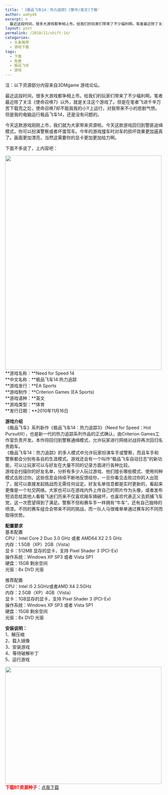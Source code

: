 ```yaml
---
title: '《极品飞车14：热力追踪》[繁中/英文]下载'
author: wahyd4
excerpt: >
  最近这段时间，很多大游戏都争相上市。给我们的玩家们带来了不少福利啊。笔者最近除了关注《使命召唤7》以外，就是关注这个游戏了。但是在笔者飞进千辛万苦下载完之后，
layout: post
permalink: /2010/11/shift-14/
categories:
  - 头条推荐
  - 游戏下载
tags:
  - 下载
  - 免费
  - 极品飞车
  - 游戏
---
```

注：以下资源部分内容来自3DMgame 游戏论坛。

最近这段时间，很多大游戏都争相上市。给我们的玩家们带来了不少福利啊。笔者最近除了关注《使命召唤7》以外，就是关注这个游戏了。但是在笔者飞进千辛万苦下载完之后，使命召唤7却不能我我的小Y上运行，对我带来不小的悲剧气愤。但是我的电脑运行极品飞车14，还是没有问题的。

今天这款游戏刚刚上市，我们就为大家带来资源啦。今天这款游戏回归到警匪追缉模式，你可以扮演警察或者坏蛋驾车。今年的游戏撞车时对车的损坏效果更加逼真了。画面更加漂亮，当然这需要你的显卡更加更加给力啊。

下面不多说了，上内容吧：

[<img class="aligncenter size-full wp-image-855" title="11-16-1_conew1" src="/images/2010/11/11-16-1_conew1.jpg" alt="" width="500" height="686" />][1]**游戏名称：**Need for Speed 14  
**中文名称：**极品飞车14:热力追踪  
**游戏发行：**EA Sports  
**游戏制作：**Criterion Games (EA Sports)  
**游戏语种：**英文  
**游戏类型：**体育  
**发行日期：**2010年11月16日

**游戏介绍**  
《极品飞车》系列新作《极品飞车14：热力追踪3》（Need for Speed：Hot PursuitIII），也是新一代的热力追踪系列作品的正式确认，由Criterion Games工作室负责开发。本作将回归到警察通缉模式，允许玩家进行网络对战将再次回归名贵跑车。  
《极品飞车14：热力追踪》的多人模式中允许玩家扮演车手或警察，而且车手和警察都会分别有各自的生涯模式。游戏还会有一个叫作“极品飞车自动日志”的新功能，可以让玩家可以与好友在大量不同的记录方面进行各种比较。  
游戏会扫描你的好友名单，分析有多少人玩过游戏、他们擅长哪些模式、使用何种模式击败过你。这些信息会持续不断地反馈给你，一旦你看见击败过你的人出现了，就可以直接发起挑战而无需任何设定。好友名单信息都是实时更新的，看起来更像是一个社交网络。大家也可以在游戏内外上传自己的照片作为头像，或者发布短消息给其他人看极飞迷们历来不仅喜欢飚车搞破坏，也喜欢代表正义去抓捕飞车党，这一次愿望得到了满足。警察不但和赛车手一样拥有“牛车”，还有自己独特的喷漆。不同的赛车组合会带来不同的挑战，而一队人马很难单单通过赛车的不同而取得优势。

**配置要求**  
基本配置  
CPU：Intel Core 2 Duo 3.0 GHz 或者 AMD64 X2 2.5 GHz  
内存：1.5GB（XP）2GB（Vista）  
显卡：512MB 显存的显卡，支持 Pixel Shader 3 (PCI-Ex)  
操作系统：Windows XP SP3 或者 Vista SP1  
硬盘：15GB 剩余空间  
光驱：8x DVD 光驱

推荐配置  
CPU：Intel i5 2.5GHz或者AMD X4 2.5GHz  
内存：2.5GB（XP）4GB（Vista）  
显卡：1GB显存的显卡，支持 Pixel Shader 3 (PCI-Ex)  
操作系统：Windows XP SP3 或者 Vista SP1  
硬盘：15GB 剩余空间  
光驱：8x DVD 光驱

**安装说明：**  
1、解压缩  
2、载入镜像  
3、安装游戏  
4、等待破解补丁  
5、运行游戏

[<img class="aligncenter size-full wp-image-856" title="11-16-2_conew1" src="/images/2010/11/11-16-2_conew1.jpg" alt="" width="500" height="375" />][2]<span style="color: #ff0000;"><strong>下载BT资源种子</strong></span>：<a href="http://u.115.com/file/f1842513be" target="_blank">点我下载</a>

 [1]: /images/2010/11/11-16-1_conew1.jpg
 [2]: /images/2010/11/11-16-2_conew1.jpg